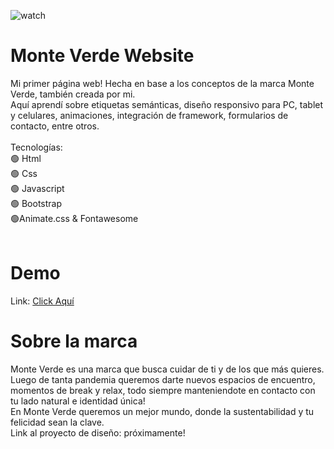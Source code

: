 ![watch](https://i.imgur.com/QLFaMTj.jpg)

<h1>Monte Verde Website</h1>
Mi primer página web! Hecha en base a los conceptos de la marca Monte Verde, también creada por mi. <br> Aquí aprendí sobre etiquetas semánticas, diseño responsivo para PC, tablet y celulares, animaciones, integración de framework, formularios de contacto, entre otros. 
<br>
<br>
Tecnologías: <br>
🟢 Html<br>🟢 Css <br>🟢 Javascript<br>🟢 Bootstrap<br>🟢Animate.css & Fontawesome<br>
  <br>
  <h1>Demo</h1>
  Link: <a href=https://lucotti-agustina-tpo.netlify.app/html/index_mv.html>Click Aquí</a> 

<h1>Sobre la marca</h1>
Monte Verde es una marca que busca cuidar de ti y de los que más quieres. Luego de tanta pandemia queremos darte nuevos espacios de encuentro, momentos de break y relax, todo siempre manteniendote en contacto con tu lado natural e identidad única! <br>
En Monte Verde queremos un mejor mundo, donde la sustentabilidad y tu felicidad sean la clave.  <br>
Link al proyecto de diseño: próximamente!
